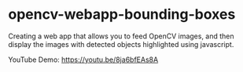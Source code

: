 # opencv-webapp-bounding-boxes

Creating a web app that allows you to feed OpenCV images, and then display the images with detected objects highlighted using javascript.

YouTube Demo: https://youtu.be/8ja6bfEAs8A
